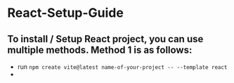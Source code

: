 # React-Setup-Guide

## To install / Setup React project, you can use multiple methods. Method 1 is as follows:

* run `npm create vite@latest name-of-your-project -- --template react`
* 
